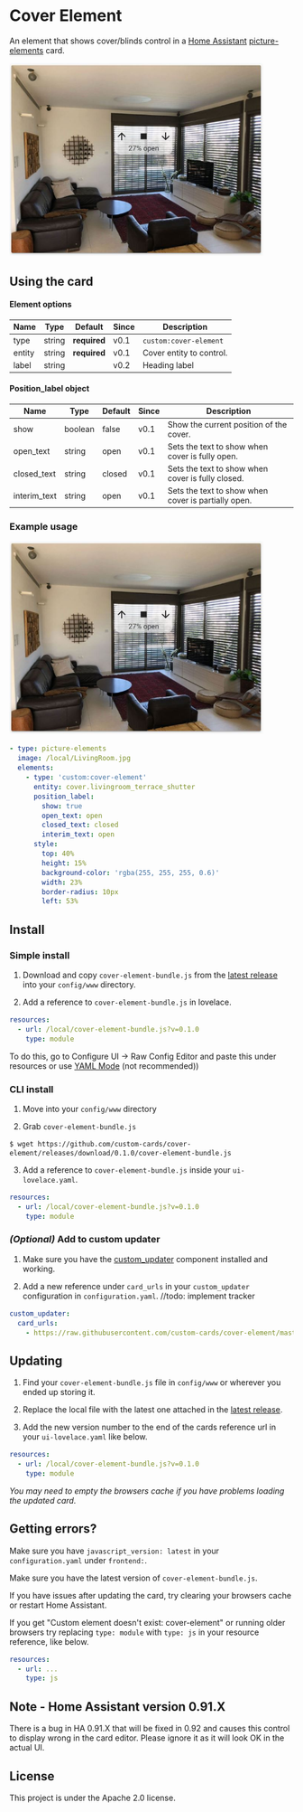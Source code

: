 # Cover Element

An element that shows cover/blinds control in a [Home Assistant](https://github.com/home-assistant/home-assistant) [picture-elements](https://www.home-assistant.io/lovelace/picture-elements/) card.

<img src="https://github.com/custom-cards/cover-element/blob/master/docs/Cover-main.JPG?raw=true" width="450">

## Using the card

#### Element options
| Name | Type | Default | Since | Description |
|------|------|---------|-------|-------------|
| type | string | **required** | v0.1 | `custom:cover-element`
| entity | string | **required** | v0.1 | Cover entity to control.
| label | string |  | v0.2 | Heading label


#### Position_label object
| Name | Type | Default | Since | Description |
|------|------|---------|-------|-------------|
| show | boolean | false | v0.1 | Show the current position of the cover.
| open_text | string | open | v0.1 | Sets the text to show when cover is fully open.
| closed_text | string | closed | v0.1 | Sets the text to show when cover is fully closed.
| interim_text | string | open | v0.1 | Sets the text to show when cover is partially open.

### Example usage

<img src="https://github.com/custom-cards/cover-element/blob/master/docs/Cover-main.JPG?raw=true" width="450">

```yaml
- type: picture-elements
  image: /local/LivingRoom.jpg
  elements:
    - type: 'custom:cover-element'
      entity: cover.livingroom_terrace_shutter
      position_label:
        show: true
        open_text: open
        closed_text: closed
        interim_text: open
      style:
        top: 40%
        height: 15%
        background-color: 'rgba(255, 255, 255, 0.6)'
        width: 23%
        border-radius: 10px
        left: 53%
```

## Install

### Simple install

1. Download and copy `cover-element-bundle.js` from the [latest release](https://github.com/custom-cards/cover-element/releases/latest) into your `config/www` directory.

2. Add a reference to `cover-element-bundle.js` in lovelace.

  ```yaml
  resources:
    - url: /local/cover-element-bundle.js?v=0.1.0
      type: module
  ```
To do this, go to Configure UI -> Raw Config Editor and paste this under resources or use [YAML Mode](https://www.home-assistant.io/lovelace/yaml-mode/) (not recommended))

### CLI install

1. Move into your `config/www` directory

2. Grab `cover-element-bundle.js`

  ```console
  $ wget https://github.com/custom-cards/cover-element/releases/download/0.1.0/cover-element-bundle.js
  ```

3. Add a reference to `cover-element-bundle.js` inside your `ui-lovelace.yaml`.

  ```yaml
  resources:
    - url: /local/cover-element-bundle.js?v=0.1.0
      type: module
  ```

### *(Optional)* Add to custom updater

1. Make sure you have the [custom_updater](https://github.com/custom-components/custom_updater) component installed and working.

2. Add a new reference under `card_urls` in your `custom_updater` configuration in `configuration.yaml`.
//todo: implement tracker
  ```yaml
  custom_updater:
    card_urls:
      - https://raw.githubusercontent.com/custom-cards/cover-element/master/tracker.json
  ```

## Updating
1. Find your `cover-element-bundle.js` file in `config/www` or wherever you ended up storing it.

2. Replace the local file with the latest one attached in the [latest release](https://github.com/custom-cards/cover-element/releases/latest).

3. Add the new version number to the end of the cards reference url in your `ui-lovelace.yaml` like below.

  ```yaml
  resources:
    - url: /local/cover-element-bundle.js?v=0.1.0
      type: module
  ```

*You may need to empty the browsers cache if you have problems loading the updated card.*

## Getting errors?
Make sure you have `javascript_version: latest` in your `configuration.yaml` under `frontend:`.

Make sure you have the latest version of `cover-element-bundle.js`.

If you have issues after updating the card, try clearing your browsers cache or restart Home Assistant.

If you get "Custom element doesn't exist: cover-element" or running older browsers try replacing `type: module` with `type: js` in your resource reference, like below.

```yaml
resources:
  - url: ...
    type: js
```

## Note - Home Assistant version 0.91.X
There is a bug in HA 0.91.X that will be fixed in 0.92 and causes this control to display wrong in the card editor. Please ignore it as it will look OK in the actual UI.

## License
This project is under the Apache 2.0 license.
